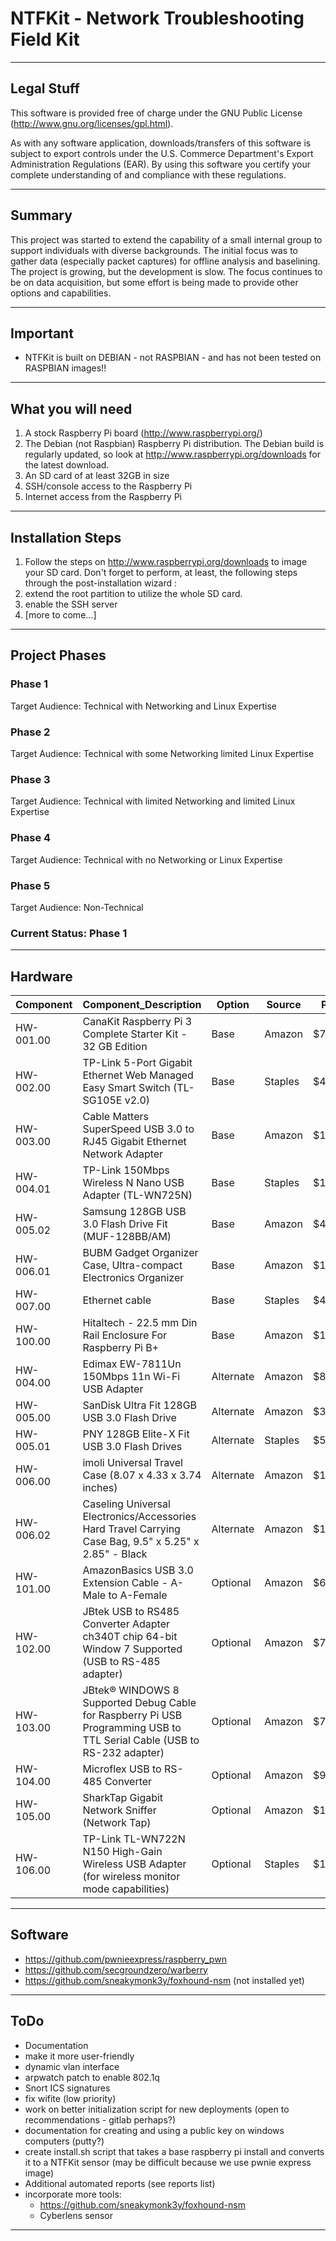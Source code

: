 # NTFKit - Network Troubleshooting Field Kit
----------------------------------------------

## Legal Stuff
This software is provided free of charge under the GNU Public License (http://www.gnu.org/licenses/gpl.html).

As with any software application, downloads/transfers of this software is subject to export controls under the U.S. Commerce Department's Export Administration Regulations (EAR). By using this software you certify your complete understanding of and compliance with these regulations.

----------------------------------------------

## Summary
This project was started to extend the capability of a small internal group to support individuals with diverse backgrounds.  The initial focus was
to gather data (especially packet captures) for offline analysis and baselining.  The project is growing, but the development is slow.  The focus continues
to be on data acquisition, but some effort is being made to provide other options and capabilities.


----------------------------------------------

## Important
* NTFKit is built on DEBIAN - not RASPBIAN - and has not been tested on RASPBIAN images!!

----------------------------------------------

## What you will need
1. A stock Raspberry Pi board (http://www.raspberrypi.org/)
2. The Debian (not Raspbian) Raspberry Pi distribution. The Debian build is regularly updated,
   so look at http://www.raspberrypi.org/downloads for the latest download.
3. An SD card of at least 32GB in size
4. SSH/console access to the Raspberry Pi
5. Internet access from the Raspberry Pi

----------------------------------------------

## Installation Steps
1. Follow the steps on http://www.raspberrypi.org/downloads to image your SD card. Don't forget to perform, at least, the following steps through the post-installation wizard :
2. extend the root partition to utilize the whole SD card.
3. enable the SSH server
4. [more to come...]

----------------------------------------------

## Project Phases
### Phase 1
  Target Audience: Technical with Networking and Linux Expertise
### Phase 2
  Target Audience: Technical with some Networking limited Linux Expertise
### Phase 3
  Target Audience: Technical with limited Networking and limited Linux Expertise
### Phase 4
  Target Audience: Technical with no Networking or Linux Expertise
### Phase 5
  Target Audience: Non-Technical


### Current Status: Phase 1

----------------------------------------------

## Hardware
Component	| Component_Description	| Option	| Source	| Price
--- 		| --- 			| --- 		| --- 		| ---
HW-001.00	| CanaKit Raspberry Pi 3 Complete Starter Kit - 32 GB Edition	| Base	| Amazon	 | $70.00
HW-002.00	| TP-Link 5-Port Gigabit Ethernet Web Managed Easy Smart Switch (TL-SG105E v2.0)	| Base	| Staples	 | $40.00
HW-003.00	| Cable Matters SuperSpeed USB 3.0 to RJ45 Gigabit Ethernet Network Adapter	| Base	| Amazon	 | $15.00
HW-004.01	| TP-Link 150Mbps Wireless N Nano USB Adapter (TL-WN725N)	| Base	| Staples	 | $10.00
HW-005.02	| Samsung 128GB USB 3.0 Flash Drive Fit (MUF-128BB/AM)	| Base	| Amazon	 | $40.00
HW-006.01	| BUBM Gadget Organizer Case, Ultra-compact Electronics Organizer	| Base	| Amazon	 | $19.00
HW-007.00	| Ethernet cable	| Base	| Staples	 | $4.00
HW-100.00	| Hitaltech - 22.5 mm Din Rail Enclosure For Raspberry Pi B+	| Base	| Amazon	 | $16.00
HW-004.00	| Edimax EW-7811Un 150Mbps 11n Wi-Fi USB Adapter	| Alternate	| Amazon	 | $8.00
HW-005.00	| SanDisk Ultra Fit 128GB USB 3.0 Flash Drive	| Alternate	| Amazon	 | $32.00
HW-005.01	| PNY 128GB Elite-X Fit USB 3.0 Flash Drives	| Alternate	| Staples	 | $50.00
HW-006.00	| imoli Universal Travel Case (8.07 x 4.33 x 3.74 inches)	| Alternate	| Amazon	 | $12.00
HW-006.02	| Caseling Universal Electronics/Accessories Hard Travel Carrying Case Bag, 9.5" x 5.25" x 2.85" - Black	| Alternate	| Amazon	 | $14.00
HW-101.00	| AmazonBasics USB 3.0 Extension Cable - A-Male to A-Female	| Optional	| Amazon	 | $6.00
HW-102.00	| JBtek USB to RS485 Converter Adapter ch340T chip 64-bit Window 7 Supported (USB to RS-485 adapter)	| Optional	| Amazon	 | $7.00
HW-103.00	| JBtek® WINDOWS 8 Supported Debug Cable for Raspberry Pi USB Programming USB to TTL Serial Cable (USB to RS-232 adapter)	| Optional	| Amazon	 | $7.00
HW-104.00	| Microflex USB to RS-485 Converter	| Optional	| Amazon	 | $98.00
HW-105.00	| SharkTap Gigabit Network Sniffer (Network Tap)	| Optional	| Amazon	 | $180.00
HW-106.00	| TP-Link TL-WN722N N150 High-Gain Wireless USB Adapter (for wireless monitor mode capabilities)	| Optional	| Staples	 | $15.00

----------------------------------------------

## Software
  - https://github.com/pwnieexpress/raspberry_pwn
  - https://github.com/secgroundzero/warberry
  - https://github.com/sneakymonk3y/foxhound-nsm (not installed yet)

----------------------------------------------

## ToDo
- Documentation
- make it more user-friendly
- dynamic vlan interface
- arpwatch patch to enable 802.1q
- Snort ICS signatures
- fix wifite (low priority)
- work on better initialization script for new deployments (open to recommendations - gitlab perhaps?)
- documentation for creating and using a public key on windows computers (putty?)
- create install.sh script that takes a base raspberry pi install and converts it to a NTFKit sensor (may be difficult because we use pwnie express image)
- Additional automated reports (see reports list)
- incorporate more tools:
  - https://github.com/sneakymonk3y/foxhound-nsm
  - Cyberlens sensor

----------------------------------------------

